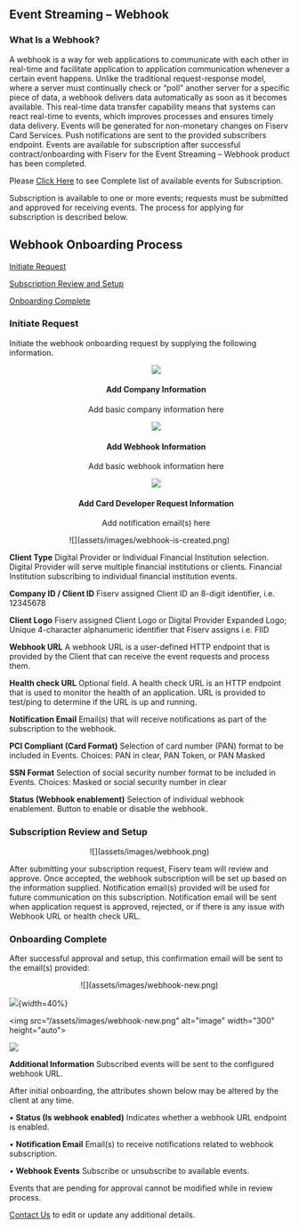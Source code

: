 ## Event Streaming – Webhook

### What Is a Webhook?
A webhook is a way for web applications to communicate with each other in real-time and facilitate application to application communication whenever a certain event happens. Unlike the traditional request-response model, where a server must continually check or “poll” another server for a specific piece of data, a webhook delivers data automatically as soon as it becomes available. This real-time data transfer capability means that systems can react real-time to events, which improves processes and ensures timely data delivery. Events will be generated for non-monetary changes on Fiserv Card Services. Push notifications are sent to the provided subscribers endpoint. Events are available for subscription after successful contract/onboarding with Fiserv for the Event Streaming – Webhook product has been completed. 

Please [Click Here](https://qa-developerstudio.fiserv.com/product/CardDeveloper/docs/?path=docs/webhook/cardactivation-1.0.0.md&branch=develop) to see Complete list of available events for Subscription.

Subscription is available to one or more events; requests must be submitted and approved for receiving events. The process for applying for subscription is described below. 

## Webhook Onboarding Process



<a href="#one">Initiate Request</a>

<a href="#two">Subscription Review and Setup</a>

<a href="#three">Onboarding Complete</a>

<h3 id="one">Initiate Request</h3>

Initiate the webhook onboarding request by supplying the following information.

<style>
.col-md-4 ul li {
    list-style: none;
}
</style>

<div class="row" style="text-align:center;" markdown=1>
<div class="col-md-4" markdown=1>

*   ![](assets/images/your-company-basic-information.png)
    
    #### Add Company Information
    
    Add basic company information here

</div>
<div class="col-md-4" markdown=1>

*   ![](assets/images/basic-webhook-information1.png)
    
    #### Add Webhook Information
    
    Add basic webhook information here

</div>
<div class="col-md-4" markdown=1>

*   ![](assets/images/card-developer-request-info2.png)
    
    #### Add Card Developer Request Information

    
    Add notification email(s) here
    
</div>
</div>
<div class="row" style="text-align:center;" markdown=1>
![](assets/images/webhook-is-created.png)
</div>

**Client Type** Digital Provider or Individual Financial Institution selection. Digital Provider will serve multiple financial institutions or clients. Financial Institution subscribing to individual financial institution events.

**Company ID / Client ID** Fiserv assigned Client ID an 8-digit identifier, i.e. 12345678

**Client Logo** Fiserv assigned Client Logo or Digital Provider Expanded Logo; Unique 4-character alphanumeric identifier that Fiserv assigns i.e. FIID

**Webhook URL** A webhook URL is a user-defined HTTP endpoint that is provided by the Client that can receive the event requests and process them.

**Health check URL** Optional field. A health check URL is an HTTP endpoint that is used to monitor the health of an application. URL is provided to test/ping to determine if the URL is up and running.

**Notification Email** Email(s) that will receive notifications as part of the subscription to the webhook.

**PCI Compliant (Card Format)** Selection of card number (PAN) format to be included in Events. Choices: PAN in clear, PAN Token, or PAN Masked

**SSN Format** Selection of social security number format to be included in Events. Choices: Masked or social security number in clear

**Status (Webhook enablement)** Selection of individual webhook enablement.  Button to enable or disable the webhook.

<h3 id="two">Subscription Review and Setup</h3>

<div class="row" style="text-align:center;" markdown=1>
![](assets/images/webhook.png)
 </div>


After submitting your subscription request, Fiserv team will review and approve. Once accepted, the webhook subscription will be set up based on the information supplied. Notification email(s) provided will be used for future communication on this subscription. Notification email will be sent when application request is approved, rejected, or if there is any issue with Webhook URL or health check URL.

<h3 id="three">Onboarding Complete</h3>

After successful approval and setup, this confirmation email will be sent to the email(s) provided: 

<div class="row" style="text-align:center;" markdown=1>
![](assets/images/webhook-new.png)
</div>





![](assets/images/webhook-new.png){width=40%}


<img src=“/assets/images/webhook-new.png" alt="image" width="300" height="auto">

<a href="">
  <img src="https://github.com/Fiserv/card-developer/blob/develop/assets/images/webhook-new.png" width=“300" />
</a>


**Additional Information**
Subscribed events will be sent to the configured webhook URL.

After initial onboarding, the attributes shown below may be altered by the client at any time.

  •	  **Status (Is webhook enabled)** Indicates whether a webhook URL endpoint is enabled.

  •	  **Notification Email** Email(s) to receive notifications related to webhook subscription.

  •	  **Webhook Events** Subscribe or unsubscribe to available events.

Events that are pending for approval cannot be modified while in review process.

[Contact Us](https://www.fiserv.com/en/about-fiserv/contact-us.html) to edit or update any additional details.


